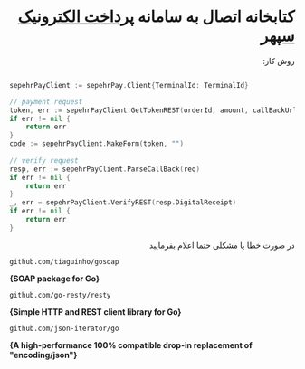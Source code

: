 <div dir="rtl">

# کتابخانه اتصال به سامانه [ پرداخت الکترونیک سپهر](https://www.sepehrpay.com/) 

روش کار:

<div dir="ltr">

```go

sepehrPayClient := sepehrPay.Client{TerminalId: TerminalId}

// payment request 
token, err := sepehrPayClient.GetTokenREST(orderId, amount, callBackUrl, additionalData)
if err != nil {
	return err
}
code := sepehrPayClient.MakeForm(token, "")
	
// verify request
resp, err := sepehrPayClient.ParseCallBack(req)
if err != nil {
	return err
}
_, err = sepehrPayClient.VerifyREST(resp.DigitalReceipt)
if err != nil {
	return err
}

```

</div>

در صورت خطا یا مشکلی حتما اعلام بفرمایید

<div dir="ltr">

`github.com/tiaguinho/gosoap`

**{SOAP package for Go}**

`github.com/go-resty/resty`

**{Simple HTTP and REST client library for Go}**

`github.com/json-iterator/go`

**{A high-performance 100% compatible drop-in replacement of "encoding/json"}**

</div>

</div>

